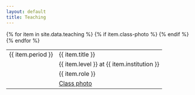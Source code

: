 ```yaml
---
layout: default
title: Teaching
---
```


<table>
  {% for item in site.data.teaching %}
    <tr>
        <td class="date">{{ item.period }}</td>
        <td>{{ item.title }}</td>
    </tr>
    <tr>
        <td></td>
        <td class="extra">{{ item.level }} at {{ item.institution }}</td>
    </tr>
    <tr>
        <td></td>
        <td class="extra">{{ item.role }}</td>
    </tr>
    {% if item.class-photo %}
      <tr><td></td><td class="extra"><a href="/{{ item.class-photo }}.html">Class photo</a></td></tr>
    {% endif %}
  {% endfor %}
</table>
